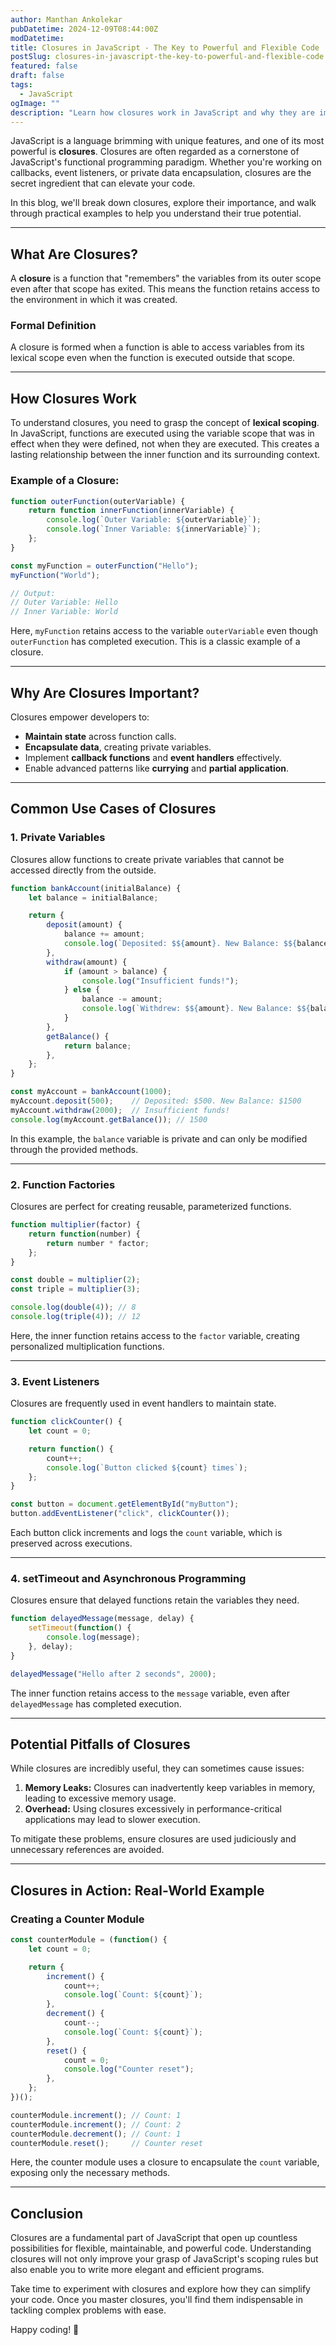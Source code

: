 ```yaml
---
author: Manthan Ankolekar
pubDatetime: 2024-12-09T08:44:00Z
modDatetime: 
title: Closures in JavaScript - The Key to Powerful and Flexible Code
postSlug: closures-in-javascript-the-key-to-powerful-and-flexible-code
featured: false
draft: false
tags:
  - JavaScript
ogImage: ""
description: "Learn how closures work in JavaScript and why they are important. Explore practical examples of closures in action and discover how they can enhance your code."
---
```


JavaScript is a language brimming with unique features, and one of its most powerful is **closures**. Closures are often regarded as a cornerstone of JavaScript's functional programming paradigm. Whether you're working on callbacks, event listeners, or private data encapsulation, closures are the secret ingredient that can elevate your code.

In this blog, we'll break down closures, explore their importance, and walk through practical examples to help you understand their true potential.

---

## **What Are Closures?**

A **closure** is a function that "remembers" the variables from its outer scope even after that scope has exited. This means the function retains access to the environment in which it was created.

### **Formal Definition**

A closure is formed when a function is able to access variables from its lexical scope even when the function is executed outside that scope.

---

## **How Closures Work**

To understand closures, you need to grasp the concept of **lexical scoping**. In JavaScript, functions are executed using the variable scope that was in effect when they were defined, not when they are executed. This creates a lasting relationship between the inner function and its surrounding context.

### **Example of a Closure:**

```javascript
function outerFunction(outerVariable) {
    return function innerFunction(innerVariable) {
        console.log(`Outer Variable: ${outerVariable}`);
        console.log(`Inner Variable: ${innerVariable}`);
    };
}

const myFunction = outerFunction("Hello");
myFunction("World");

// Output:
// Outer Variable: Hello
// Inner Variable: World
```

Here, `myFunction` retains access to the variable `outerVariable` even though `outerFunction` has completed execution. This is a classic example of a closure.

---

## **Why Are Closures Important?**

Closures empower developers to:

- **Maintain state** across function calls.
- **Encapsulate data**, creating private variables.
- Implement **callback functions** and **event handlers** effectively.
- Enable advanced patterns like **currying** and **partial application**.

---

## **Common Use Cases of Closures**

### **1. Private Variables**

Closures allow functions to create private variables that cannot be accessed directly from the outside.

```javascript
function bankAccount(initialBalance) {
    let balance = initialBalance;

    return {
        deposit(amount) {
            balance += amount;
            console.log(`Deposited: $${amount}. New Balance: $${balance}`);
        },
        withdraw(amount) {
            if (amount > balance) {
                console.log("Insufficient funds!");
            } else {
                balance -= amount;
                console.log(`Withdrew: $${amount}. New Balance: $${balance}`);
            }
        },
        getBalance() {
            return balance;
        },
    };
}

const myAccount = bankAccount(1000);
myAccount.deposit(500);    // Deposited: $500. New Balance: $1500
myAccount.withdraw(2000);  // Insufficient funds!
console.log(myAccount.getBalance()); // 1500
```

In this example, the `balance` variable is private and can only be modified through the provided methods.

---

### **2. Function Factories**

Closures are perfect for creating reusable, parameterized functions.

```javascript
function multiplier(factor) {
    return function(number) {
        return number * factor;
    };
}

const double = multiplier(2);
const triple = multiplier(3);

console.log(double(4)); // 8
console.log(triple(4)); // 12
```

Here, the inner function retains access to the `factor` variable, creating personalized multiplication functions.

---

### **3. Event Listeners**

Closures are frequently used in event handlers to maintain state.

```javascript
function clickCounter() {
    let count = 0;

    return function() {
        count++;
        console.log(`Button clicked ${count} times`);
    };
}

const button = document.getElementById("myButton");
button.addEventListener("click", clickCounter());
```

Each button click increments and logs the `count` variable, which is preserved across executions.

---

### **4. setTimeout and Asynchronous Programming**

Closures ensure that delayed functions retain the variables they need.

```javascript
function delayedMessage(message, delay) {
    setTimeout(function() {
        console.log(message);
    }, delay);
}

delayedMessage("Hello after 2 seconds", 2000);
```

The inner function retains access to the `message` variable, even after `delayedMessage` has completed execution.

---

## **Potential Pitfalls of Closures**

While closures are incredibly useful, they can sometimes cause issues:

1. **Memory Leaks:** Closures can inadvertently keep variables in memory, leading to excessive memory usage.
2. **Overhead:** Using closures excessively in performance-critical applications may lead to slower execution.

To mitigate these problems, ensure closures are used judiciously and unnecessary references are avoided.

---

## **Closures in Action: Real-World Example**

### **Creating a Counter Module**

```javascript
const counterModule = (function() {
    let count = 0;

    return {
        increment() {
            count++;
            console.log(`Count: ${count}`);
        },
        decrement() {
            count--;
            console.log(`Count: ${count}`);
        },
        reset() {
            count = 0;
            console.log("Counter reset");
        },
    };
})();

counterModule.increment(); // Count: 1
counterModule.increment(); // Count: 2
counterModule.decrement(); // Count: 1
counterModule.reset();     // Counter reset
```

Here, the counter module uses a closure to encapsulate the `count` variable, exposing only the necessary methods.

---

## **Conclusion**

Closures are a fundamental part of JavaScript that open up countless possibilities for flexible, maintainable, and powerful code. Understanding closures will not only improve your grasp of JavaScript's scoping rules but also enable you to write more elegant and efficient programs.

Take time to experiment with closures and explore how they can simplify your code. Once you master closures, you'll find them indispensable in tackling complex problems with ease.

Happy coding! 🚀
